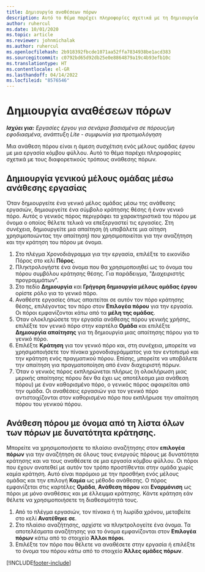 ```yaml
---
title: Δημιουργία αναθέσεων πόρων
description: Αυτό το θέμα παρέχει πληροφορίες σχετικά με τη δημιουργία αναθέσεων σε γενικούς και καθορισμένους πόρους.
author: ruhercul
ms.date: 10/01/2020
ms.topic: article
ms.reviewer: johnmichalak
ms.author: ruhercul
ms.openlocfilehash: 2b918392fbcde1071aa52ffa7834938be1acd383
ms.sourcegitcommit: c0792bd65d92db25e0e8864879a19c4b93efb10c
ms.translationtype: HT
ms.contentlocale: el-GR
ms.lasthandoff: 04/14/2022
ms.locfileid: "8576546"
---
```

# <a name="create-resource-assignments"></a>Δημιουργία αναθέσεων πόρων

_**Ισχύει για:** Εργασίες έργου για σενάρια βασισμένα σε πόρους/μη εφοδιασμένα, ανάπτυξη Lite - συμφωνία για προτιμολόγηση_


Μια ανάθεση πόρου είναι η άμεση συσχέτιση ενός μέλους ομάδας έργου με μια εργασία κόμβου φύλλου. Αυτό το θέμα παρέχει πληροφορίες σχετικά με τους διαφορετικούς τρόπους ανάθεσης πόρων.

## <a name="create-a-generic-team-member-through-task-assignment"></a>Δημιουργία γενικού μέλους ομάδας μέσω ανάθεσης εργασίας


Όταν δημιουργείτε ένα γενικό μέλος ομάδας μέσω της ανάθεσης εργασιών, δημιουργείτε ένα σύμβολο κράτησης θέσης ή έναν γενικό πόρο. Αυτός ο γενικός πόρος περιγράφει τα χαρακτηριστικά του πόρου με όνομα ο οποίος θέλετε τελικά να επεξεργαστεί τις εργασίες. Στη συνέχεια, δημιουργείτε μια απαίτηση (ή υποβάλετε μια αίτηση χρησιμοποιώντας την απαίτηση) που χρησιμοποιείται για την αναζήτηση και την κράτηση του πόρου με όνομα.

1. Στο πλέγμα Χρονοδιάγραμμα για την εργασία, επιλέξτε το εικονίδιο Πόρος στο κελί **Πόρος**.
2. Πληκτρολογήστε ένα όνομα που θα χρησιμοποιηθεί ως το όνομα του πόρου συμβόλου κράτησης θέσης. Για παράδειγμα, "Διαχειριστής προγραμμάτων".
3. Στο πεδίο **Δημιουργία** και **Γρήγορη δημιουργία μέλους ομάδας έργου** ορίστε ρόλο για το γενικό πόρο.
4. Αναθέστε εργασίες όπως απαιτείται σε αυτόν τον πόρο κράτησης θέσης, επιλέγοντας τον πόρο στον **Επιλογέα πόρου** για την εργασία. Οι πόροι εμφανίζονται κάτω από τα **μέλη της ομάδας**.
5. Όταν ολοκληρώσετε την εργασία ανάθεσης πόρου γενικής χρήσης, επιλέξτε τον γενικό πόρο στην καρτέλα **Ομάδα** και επιλέξτε **Δημιουργία απαίτησης** για τη δημιουργία μιας απαίτησης πόρου για το γενικό πόρο.
6. Επιλέξτε **Κράτηση** για τον γενικό πόρο και, στη συνέχεια, μπορείτε να χρησιμοποιήσετε τον πίνακα χρονοδιαγράμματος για τον εντοπισμό και την κράτηση ενός πραγματικού πόρου. Επίσης, μπορείτε να υποβάλετε την απαίτηση για πραγματοποίηση από έναν διαχειριστή πόρων.
7. Όταν ο γενικός πόρος εκπληρώνεται πλήρως (η ολοκλήρωση μιας μερικής απαίτησης πόρου δεν θα έχει ως αποτέλεσμα μια ανάθεση πόρου) με έναν καθορισμένο πόρο, ο γενικός πόρος αφαιρείται από την ομάδα. Οι αναθέσεις εργασιών για τον γενικό πόρο αντιστοιχίζονται στον καθορισμένο πόρο που εκπλήρωσε την απαίτηση πόρου του γενικού πόρου.

## <a name="assign-a-named-resource-from-the-list-of-all-bookable-resources"></a>Ανάθεση πόρου με όνομα από τη λίστα όλων των πόρων με δυνατότητα κράτησης.

Μπορείτε να χρησιμοποιήσετε το πλαίσιο αναζήτησης στον **επιλογέα πόρων** για την αναζήτηση σε όλους τους ενεργούς πόρους με δυνατότητα κράτησης και να τους αναθέσετε σε μια εργασία κόμβου φύλλου. Οι πόροι που έχουν ανατεθεί με αυτόν τον τρόπο προστίθενται στην ομάδα χωρίς καμία κράτηση. Αυτό είναι παρόμοιο με την προσθήκη ενός μέλους ομάδας και την επιλογή **Καμία** ως μέθοδο ανάθεσης. Ο πόρος εμφανίζεται στις καρτέλες **Ομάδα**, **Ανάθεση πόρου** και **Εναρμόνιση** ως πόροι με μόνο αναθέσεις και με έλλειμμα κράτησης. Κάντε κράτηση εάν θέλετε να χρησιμοποιήσετε τη διαθεσιμότητά τους.

1. Από το πλέγμα εργασιών, τον πίνακα ή τη λωρίδα χρόνου, μεταβείτε στο κελί **Ανατέθηκε σε**.
2. Στο πλαίσιο αναζήτησης, αρχίστε να πληκτρολογείτε ένα όνομα. Τα αποτελέσματα αναζήτησης για το όνομα εμφανίζονται στον **Επιλογέα πόρων** κάτω από το στοιχείο **Άλλοι πόροι**.
3. Επιλέξτε τον πόρο που θέλετε να αναθέσετε στην εργασία ή επιλέξτε το όνομα του πόρου κάτω από το στοιχείο **Άλλες ομάδες πόρων**.


[!INCLUDE[footer-include](../includes/footer-banner.md)]